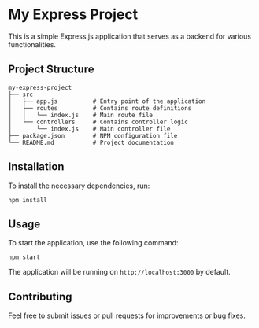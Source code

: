 # My Express Project

This is a simple Express.js application that serves as a backend for various functionalities.

## Project Structure

```
my-express-project
├── src
│   ├── app.js          # Entry point of the application
│   ├── routes          # Contains route definitions
│   │   └── index.js    # Main route file
│   └── controllers     # Contains controller logic
│       └── index.js    # Main controller file
├── package.json        # NPM configuration file
└── README.md           # Project documentation
```

## Installation

To install the necessary dependencies, run:

```
npm install
```

## Usage

To start the application, use the following command:

```
npm start
```

The application will be running on `http://localhost:3000` by default.

## Contributing

Feel free to submit issues or pull requests for improvements or bug fixes.